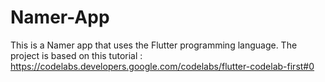 # Namer-App
This is a Namer app that uses the Flutter programming language. The project is based on this tutorial : https://codelabs.developers.google.com/codelabs/flutter-codelab-first#0

